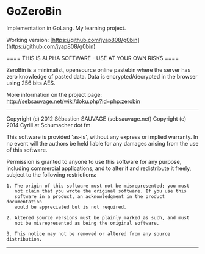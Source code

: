 # GoZeroBin

Implementation in GoLang. My learning project.

Working version: [https://github.com/jyap808/g0bin](https://github.com/jyap808/g0bin)

==== THIS IS ALPHA SOFTWARE - USE AT YOUR OWN RISKS ====

ZeroBin is a minimalist, opensource online pastebin where the server
has zero knowledge of pasted data. Data is encrypted/decrypted in the
browser using 256 bits AES.

More information on the project page:
http://sebsauvage.net/wiki/doku.php?id=php:zerobin

------------------------------------------------------------------------------

Copyright (c) 2012 Sébastien SAUVAGE (sebsauvage.net)
Copyright (c) 2014 Cyrill at Schumacher dot fm

This software is provided 'as-is', without any express or implied warranty.
In no event will the authors be held liable for any damages arising from
the use of this software.

Permission is granted to anyone to use this software for any purpose,
including commercial applications, and to alter it and redistribute it
freely, subject to the following restrictions:

    1. The origin of this software must not be misrepresented; you must
       not claim that you wrote the original software. If you use this
       software in a product, an acknowledgment in the product documentation
       would be appreciated but is not required.

    2. Altered source versions must be plainly marked as such, and must
       not be misrepresented as being the original software.

    3. This notice may not be removed or altered from any source distribution.

------------------------------------------------------------------------------
